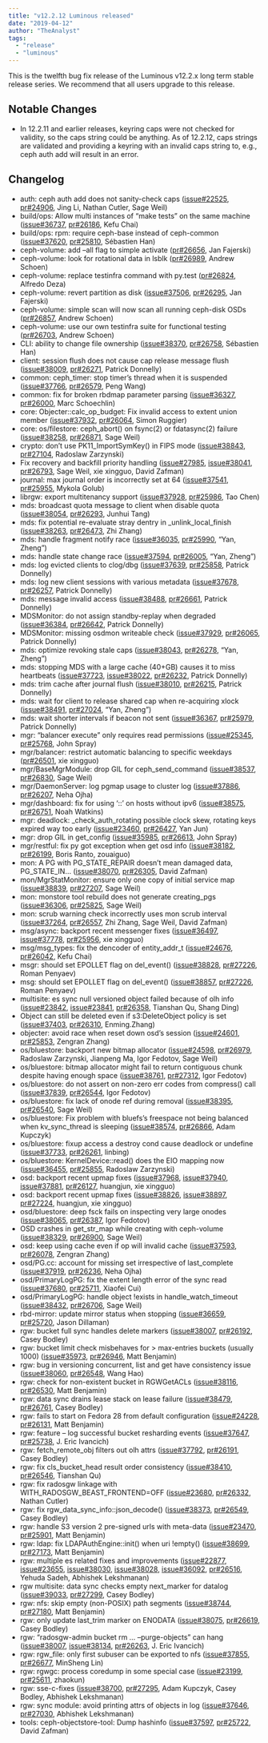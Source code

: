 ```yaml
---
title: "v12.2.12 Luminous released"
date: "2019-04-12"
author: "TheAnalyst"
tags:
  - "release"
  - "luminous"
---
```


This is the twelfth bug fix release of the Luminous v12.2.x long term stable release series. We recommend that all users upgrade to this release.

## Notable Changes

- In 12.2.11 and earlier releases, keyring caps were not checked for validity, so the caps string could be anything. As of 12.2.12, caps strings are validated and providing a keyring with an invalid caps string to, e.g., ceph auth add will result in an error.

## Changelog

- auth: ceph auth add does not sanity-check caps ([issue#22525](https://tracker.ceph.com/issues/22525), [pr#24906](https://github.com/ceph/ceph/pull/24906), Jing Li, Nathan Cutler, Sage Weil)
- build/ops: Allow multi instances of “make tests” on the same machine ([issue#36737](https://tracker.ceph.com/issues/36737), [pr#26186](https://github.com/ceph/ceph/pull/26186), Kefu Chai)
- build/ops: rpm: require ceph-base instead of ceph-common ([issue#37620](https://tracker.ceph.com/issues/37620), [pr#25810](https://github.com/ceph/ceph/pull/25810), Sébastien Han)
- ceph-volume: add –all flag to simple activate ([pr#26656](https://github.com/ceph/ceph/pull/26656), Jan Fajerski)
- ceph-volume: look for rotational data in lsblk ([pr#26989](https://github.com/ceph/ceph/pull/26989), Andrew Schoen)
- ceph-volume: replace testinfra command with py.test ([pr#26824](https://github.com/ceph/ceph/pull/26824), Alfredo Deza)
- ceph-volume: revert partition as disk ([issue#37506](https://tracker.ceph.com/issues/37506), [pr#26295](https://github.com/ceph/ceph/pull/26295), Jan Fajerski)
- ceph-volume: simple scan will now scan all running ceph-disk OSDs ([pr#26857](https://github.com/ceph/ceph/pull/26857), Andrew Schoen)
- ceph-volume: use our own testinfra suite for functional testing ([pr#26703](https://github.com/ceph/ceph/pull/26703), Andrew Schoen)
- CLI: ability to change file ownership ([issue#38370](https://tracker.ceph.com/issues/38370), [pr#26758](https://github.com/ceph/ceph/pull/26758), Sébastien Han)
- client: session flush does not cause cap release message flush ([issue#38009](https://tracker.ceph.com/issues/38009), [pr#26271](https://github.com/ceph/ceph/pull/26271), Patrick Donnelly)
- common: ceph\_timer: stop timer’s thread when it is suspended ([issue#37766](https://tracker.ceph.com/issues/37766), [pr#26579](https://github.com/ceph/ceph/pull/26579), Peng Wang)
- common: fix for broken rbdmap parameter parsing ([issue#36327](https://tracker.ceph.com/issues/36327), [pr#26000](https://github.com/ceph/ceph/pull/26000), Marc Schoechlin)
- core: Objecter::calc\_op\_budget: Fix invalid access to extent union member ([issue#37932](https://tracker.ceph.com/issues/37932), [pr#26064](https://github.com/ceph/ceph/pull/26064), Simon Ruggier)
- core: os/filestore: ceph\_abort() on fsync(2) or fdatasync(2) failure ([issue#38258](https://tracker.ceph.com/issues/38258), [pr#26871](https://github.com/ceph/ceph/pull/26871), Sage Weil)
- crypto: don’t use PK11\_ImportSymKey() in FIPS mode ([issue#38843](https://tracker.ceph.com/issues/38843), [pr#27104](https://github.com/ceph/ceph/pull/27104), Radoslaw Zarzynski)
- Fix recovery and backfill priority handling ([issue#27985](https://tracker.ceph.com/issues/27985), [issue#38041](https://tracker.ceph.com/issues/38041), [pr#26793](https://github.com/ceph/ceph/pull/26793), Sage Weil, xie xingguo, David Zafman)
- journal: max journal order is incorrectly set at 64 ([issue#37541](https://tracker.ceph.com/issues/37541), [pr#25955](https://github.com/ceph/ceph/pull/25955), Mykola Golub)
- librgw: export multitenancy support ([issue#37928](https://tracker.ceph.com/issues/37928), [pr#25986](https://github.com/ceph/ceph/pull/25986), Tao Chen)
- mds: broadcast quota message to client when disable quota ([issue#38054](https://tracker.ceph.com/issues/38054), [pr#26293](https://github.com/ceph/ceph/pull/26293), Junhui Tang)
- mds: fix potential re-evaluate stray dentry in \_unlink\_local\_finish ([issue#38263](https://tracker.ceph.com/issues/38263), [pr#26473](https://github.com/ceph/ceph/pull/26473), Zhi Zhang)
- mds: handle fragment notify race ([issue#36035](https://tracker.ceph.com/issues/36035), [pr#25990](https://github.com/ceph/ceph/pull/25990), “Yan, Zheng”)
- mds: handle state change race ([issue#37594](https://tracker.ceph.com/issues/37594), [pr#26005](https://github.com/ceph/ceph/pull/26005), “Yan, Zheng”)
- mds: log evicted clients to clog/dbg ([issue#37639](https://tracker.ceph.com/issues/37639), [pr#25858](https://github.com/ceph/ceph/pull/25858), Patrick Donnelly)
- mds: log new client sessions with various metadata ([issue#37678](https://tracker.ceph.com/issues/37678), [pr#26257](https://github.com/ceph/ceph/pull/26257), Patrick Donnelly)
- mds: message invalid access ([issue#38488](https://tracker.ceph.com/issues/38488), [pr#26661](https://github.com/ceph/ceph/pull/26661), Patrick Donnelly)
- MDSMonitor: do not assign standby-replay when degraded ([issue#36384](https://tracker.ceph.com/issues/36384), [pr#26642](https://github.com/ceph/ceph/pull/26642), Patrick Donnelly)
- MDSMonitor: missing osdmon writeable check ([issue#37929](https://tracker.ceph.com/issues/37929), [pr#26065](https://github.com/ceph/ceph/pull/26065), Patrick Donnelly)
- mds: optimize revoking stale caps ([issue#38043](https://tracker.ceph.com/issues/38043), [pr#26278](https://github.com/ceph/ceph/pull/26278), “Yan, Zheng”)
- mds: stopping MDS with a large cache (40+GB) causes it to miss heartbeats ([issue#37723](https://tracker.ceph.com/issues/37723), [issue#38022](https://tracker.ceph.com/issues/38022), [pr#26232](https://github.com/ceph/ceph/pull/26232), Patrick Donnelly)
- mds: trim cache after journal flush ([issue#38010](https://tracker.ceph.com/issues/38010), [pr#26215](https://github.com/ceph/ceph/pull/26215), Patrick Donnelly)
- mds: wait for client to release shared cap when re-acquiring xlock ([issue#38491](https://tracker.ceph.com/issues/38491), [pr#27024](https://github.com/ceph/ceph/pull/27024), “Yan, Zheng”)
- mds: wait shorter intervals if beacon not sent ([issue#36367](https://tracker.ceph.com/issues/36367), [pr#25979](https://github.com/ceph/ceph/pull/25979), Patrick Donnelly)
- mgr: “balancer execute” only requires read permissions ([issue#25345](https://tracker.ceph.com/issues/25345), [pr#25768](https://github.com/ceph/ceph/pull/25768), John Spray)
- mgr/balancer: restrict automatic balancing to specific weekdays ([pr#26501](https://github.com/ceph/ceph/pull/26501), xie xingguo)
- mgr/BaseMgrModule: drop GIL for ceph\_send\_command ([issue#38537](https://tracker.ceph.com/issues/38537), [pr#26830](https://github.com/ceph/ceph/pull/26830), Sage Weil)
- mgr/DaemonServer: log pgmap usage to cluster log ([issue#37886](https://tracker.ceph.com/issues/37886), [pr#26207](https://github.com/ceph/ceph/pull/26207), Neha Ojha)
- mgr/dashboard: fix for using ‘::’ on hosts without ipv6 ([issue#38575](https://tracker.ceph.com/issues/38575), [pr#26751](https://github.com/ceph/ceph/pull/26751), Noah Watkins)
- mgr: deadlock: \_check\_auth\_rotating possible clock skew, rotating keys expired way too early ([issue#23460](https://tracker.ceph.com/issues/23460), [pr#26427](https://github.com/ceph/ceph/pull/26427), Yan Jun)
- mgr: drop GIL in get\_config ([issue#35985](https://tracker.ceph.com/issues/35985), [pr#26613](https://github.com/ceph/ceph/pull/26613), John Spray)
- mgr/restful: fix py got exception when get osd info ([issue#38182](https://tracker.ceph.com/issues/38182), [pr#26199](https://github.com/ceph/ceph/pull/26199), Boris Ranto, zouaiguo)
- mon: A PG with PG\_STATE\_REPAIR doesn’t mean damaged data, PG\_STATE\_IN… ([issue#38070](https://tracker.ceph.com/issues/38070), [pr#26305](https://github.com/ceph/ceph/pull/26305), David Zafman)
- mon/MgrStatMonitor: ensure only one copy of initial service map ([issue#38839](https://tracker.ceph.com/issues/38839), [pr#27207](https://github.com/ceph/ceph/pull/27207), Sage Weil)
- mon: monstore tool rebuild does not generate creating\_pgs ([issue#36306](https://tracker.ceph.com/issues/36306), [pr#25825](https://github.com/ceph/ceph/pull/25825), Sage Weil)
- mon: scrub warning check incorrectly uses mon scrub interval ([issue#37264](https://tracker.ceph.com/issues/37264), [pr#26557](https://github.com/ceph/ceph/pull/26557), Zhi Zhang, Sage Weil, David Zafman)
- msg/async: backport recent messenger fixes ([issue#36497](https://tracker.ceph.com/issues/36497), [issue#37778](https://tracker.ceph.com/issues/37778), [pr#25956](https://github.com/ceph/ceph/pull/25956), xie xingguo)
- msg/msg\_types: fix the dencoder of entity\_addr\_t ([issue#24676](https://tracker.ceph.com/issues/24676), [pr#26042](https://github.com/ceph/ceph/pull/26042), Kefu Chai)
- msgr: should set EPOLLET flag on del\_event() ([issue#38828](https://tracker.ceph.com/issues/38828), [pr#27226](https://github.com/ceph/ceph/pull/27226), Roman Penyaev)
- msg: should set EPOLLET flag on del\_event() ([issue#38857](https://tracker.ceph.com/issues/38857), [pr#27226](https://github.com/ceph/ceph/pull/27226), Roman Penyaev)
- multisite: es sync null versioned object failed because of olh info ([issue#23842](https://tracker.ceph.com/issues/23842), [issue#23841](https://tracker.ceph.com/issues/23841), [pr#26358](https://github.com/ceph/ceph/pull/26358), Tianshan Qu, Shang Ding)
- Object can still be deleted even if s3:DeleteObject policy is set ([issue#37403](https://tracker.ceph.com/issues/37403), [pr#26310](https://github.com/ceph/ceph/pull/26310), Enming.Zhang)
- objecter: avoid race when reset down osd’s session ([issue#24601](https://tracker.ceph.com/issues/24601), [pr#25853](https://github.com/ceph/ceph/pull/25853), Zengran Zhang)
- os/bluestore: backport new bitmap allocator ([issue#24598](https://tracker.ceph.com/issues/24598), [pr#26979](https://github.com/ceph/ceph/pull/26979), Radoslaw Zarzynski, Jianpeng Ma, Igor Fedotov, Sage Weil)
- os/bluestore: bitmap allocator might fail to return contiguous chunk despite having enough space ([issue#38761](https://tracker.ceph.com/issues/38761), [pr#27312](https://github.com/ceph/ceph/pull/27312), Igor Fedotov)
- os/bluestore: do not assert on non-zero err codes from compress() call ([issue#37839](https://tracker.ceph.com/issues/37839), [pr#26544](https://github.com/ceph/ceph/pull/26544), Igor Fedotov)
- os/bluestore: fix lack of onode ref during removal ([issue#38395](https://tracker.ceph.com/issues/38395), [pr#26540](https://github.com/ceph/ceph/pull/26540), Sage Weil)
- os/bluestore: Fix problem with bluefs’s freespace not being balanced when kv\_sync\_thread is sleeping ([issue#38574](https://tracker.ceph.com/issues/38574), [pr#26866](https://github.com/ceph/ceph/pull/26866), Adam Kupczyk)
- os/bluestore: fixup access a destroy cond cause deadlock or undefine ([issue#37733](https://tracker.ceph.com/issues/37733), [pr#26261](https://github.com/ceph/ceph/pull/26261), linbing)
- os/bluestore: KernelDevice::read() does the EIO mapping now ([issue#36455](https://tracker.ceph.com/issues/36455), [pr#25855](https://github.com/ceph/ceph/pull/25855), Radoslaw Zarzynski)
- osd: backport recent upmap fixes ([issue#37968](https://tracker.ceph.com/issues/37968), [issue#37940](https://tracker.ceph.com/issues/37940), [issue#37881](https://tracker.ceph.com/issues/37881), [pr#26127](https://github.com/ceph/ceph/pull/26127), huangjun, xie xingguo)
- osd: backport recent upmap fixes ([issue#38826](https://tracker.ceph.com/issues/38826), [issue#38897](https://tracker.ceph.com/issues/38897), [pr#27224](https://github.com/ceph/ceph/pull/27224), huangjun, xie xingguo)
- osd/bluestore: deep fsck fails on inspecting very large onodes ([issue#38065](https://tracker.ceph.com/issues/38065), [pr#26387](https://github.com/ceph/ceph/pull/26387), Igor Fedotov)
- OSD crashes in get\_str\_map while creating with ceph-volume ([issue#38329](https://tracker.ceph.com/issues/38329), [pr#26900](https://github.com/ceph/ceph/pull/26900), Sage Weil)
- osd: keep using cache even if op will invalid cache ([issue#37593](https://tracker.ceph.com/issues/37593), [pr#26078](https://github.com/ceph/ceph/pull/26078), Zengran Zhang)
- osd/PG.cc: account for missing set irrespective of last\_complete ([issue#37919](https://tracker.ceph.com/issues/37919), [pr#26236](https://github.com/ceph/ceph/pull/26236), Neha Ojha)
- osd/PrimaryLogPG: fix the extent length error of the sync read ([issue#37680](https://tracker.ceph.com/issues/37680), [pr#25711](https://github.com/ceph/ceph/pull/25711), Xiaofei Cui)
- osd/PrimaryLogPG: handle object !exists in handle\_watch\_timeout ([issue#38432](https://tracker.ceph.com/issues/38432), [pr#26706](https://github.com/ceph/ceph/pull/26706), Sage Weil)
- rbd-mirror: update mirror status when stopping ([issue#36659](https://tracker.ceph.com/issues/36659), [pr#25720](https://github.com/ceph/ceph/pull/25720), Jason Dillaman)
- rgw: bucket full sync handles delete markers ([issue#38007](https://tracker.ceph.com/issues/38007), [pr#26192](https://github.com/ceph/ceph/pull/26192), Casey Bodley)
- rgw: bucket limit check misbehaves for > max-entries buckets (usually 1000) ([issue#35973](https://tracker.ceph.com/issues/35973), [pr#26946](https://github.com/ceph/ceph/pull/26946), Matt Benjamin)
- rgw: bug in versioning concurrent, list and get have consistency issue ([issue#38060](https://tracker.ceph.com/issues/38060), [pr#26548](https://github.com/ceph/ceph/pull/26548), Wang Hao)
- rgw: check for non-existent bucket in RGWGetACLs ([issue#38116](https://tracker.ceph.com/issues/38116), [pr#26530](https://github.com/ceph/ceph/pull/26530), Matt Benjamin)
- rgw: data sync drains lease stack on lease failure ([issue#38479](https://tracker.ceph.com/issues/38479), [pr#26761](https://github.com/ceph/ceph/pull/26761), Casey Bodley)
- rgw: fails to start on Fedora 28 from default configuration ([issue#24228](https://tracker.ceph.com/issues/24228), [pr#26131](https://github.com/ceph/ceph/pull/26131), Matt Benjamin)
- rgw: feature – log successful bucket resharding events ([issue#37647](https://tracker.ceph.com/issues/37647), [pr#25738](https://github.com/ceph/ceph/pull/25738), J. Eric Ivancich)
- rgw: fetch\_remote\_obj filters out olh attrs ([issue#37792](https://tracker.ceph.com/issues/37792), [pr#26191](https://github.com/ceph/ceph/pull/26191), Casey Bodley)
- rgw: fix cls\_bucket\_head result order consistency ([issue#38410](https://tracker.ceph.com/issues/38410), [pr#26546](https://github.com/ceph/ceph/pull/26546), Tianshan Qu)
- rgw: fix radosgw linkage with WITH\_RADOSGW\_BEAST\_FRONTEND=OFF ([issue#23680](https://tracker.ceph.com/issues/23680), [pr#26332](https://github.com/ceph/ceph/pull/26332), Nathan Cutler)
- rgw: fix rgw\_data\_sync\_info::json\_decode() ([issue#38373](https://tracker.ceph.com/issues/38373), [pr#26549](https://github.com/ceph/ceph/pull/26549), Casey Bodley)
- rgw: handle S3 version 2 pre-signed urls with meta-data ([issue#23470](https://tracker.ceph.com/issues/23470), [pr#25901](https://github.com/ceph/ceph/pull/25901), Matt Benjamin)
- rgw: ldap: fix LDAPAuthEngine::init() when uri !empty() ([issue#38699](https://tracker.ceph.com/issues/38699), [pr#27173](https://github.com/ceph/ceph/pull/27173), Matt Benjamin)
- rgw: multiple es related fixes and improvements ([issue#22877](https://tracker.ceph.com/issues/22877), [issue#23655](https://tracker.ceph.com/issues/23655), [issue#38030](https://tracker.ceph.com/issues/38030), [issue#38028](https://tracker.ceph.com/issues/38028), [issue#36092](https://tracker.ceph.com/issues/36092), [pr#26516](https://github.com/ceph/ceph/pull/26516), Yehuda Sadeh, Abhishek Lekshmanan)
- rgw multisite: data sync checks empty next\_marker for datalog ([issue#39033](https://tracker.ceph.com/issues/39033), [pr#27299](https://github.com/ceph/ceph/pull/27299), Casey Bodley)
- rgw: nfs: skip empty (non-POSIX) path segments ([issue#38744](https://tracker.ceph.com/issues/38744), [pr#27180](https://github.com/ceph/ceph/pull/27180), Matt Benjamin)
- rgw: only update last\_trim marker on ENODATA ([issue#38075](https://tracker.ceph.com/issues/38075), [pr#26619](https://github.com/ceph/ceph/pull/26619), Casey Bodley)
- rgw: “radosgw-admin bucket rm … –purge-objects” can hang ([issue#38007](https://tracker.ceph.com/issues/38007), [issue#38134](https://tracker.ceph.com/issues/38134), [pr#26263](https://github.com/ceph/ceph/pull/26263), J. Eric Ivancich)
- rgw: rgw\_file: only first subuser can be exported to nfs ([issue#37855](https://tracker.ceph.com/issues/37855), [pr#26677](https://github.com/ceph/ceph/pull/26677), MinSheng Lin)
- rgw: rgwgc: process coredump in some special case ([issue#23199](https://tracker.ceph.com/issues/23199), [pr#25611](https://github.com/ceph/ceph/pull/25611), zhaokun)
- rgw: sse-c-fixes ([issue#38700](https://tracker.ceph.com/issues/38700), [pr#27295](https://github.com/ceph/ceph/pull/27295), Adam Kupczyk, Casey Bodley, Abhishek Lekshmanan)
- rgw: sync module: avoid printing attrs of objects in log ([issue#37646](https://tracker.ceph.com/issues/37646), [pr#27030](https://github.com/ceph/ceph/pull/27030), Abhishek Lekshmanan)
- tools: ceph-objectstore-tool: Dump hashinfo ([issue#37597](https://tracker.ceph.com/issues/37597), [pr#25722](https://github.com/ceph/ceph/pull/25722), David Zafman)
